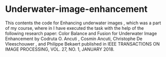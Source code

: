# Underwater-image-enhancement
This contents the code for Enhancing underwater images , which was a part of my course, where in I have executed the task with the help 
of the following research paper:
Color Balance and Fusion for Underwater Image Enhancement by Codruta O. Ancuti , Cosmin Ancuti, Christophe De Vleeschouwer , and 
Philippe Bekaert published in IEEE TRANSACTIONS ON IMAGE PROCESSING, VOL. 27, NO. 1, JANUARY 2018.

